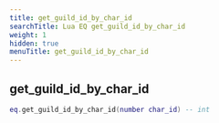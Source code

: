 ```yaml
---
title: get_guild_id_by_char_id
searchTitle: Lua EQ get_guild_id_by_char_id
weight: 1
hidden: true
menuTitle: get_guild_id_by_char_id
---
```

## get_guild_id_by_char_id
```lua
eq.get_guild_id_by_char_id(number char_id) -- int
```